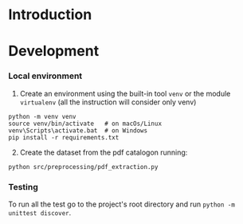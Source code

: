 # Introduction

# Development

### Local environment
1. Create an environment using the built-in tool ```venv``` or the module ```virtualenv``` (all the instruction will consider only venv)
  ```
  python -m venv venv
  source venv/bin/activate   # on macOs/Linux
  venv\Scripts\activate.bat  # on Windows
  pip install -r requirements.txt
  ```
2. Create the dataset from the pdf catalogon running:
  ```
  python src/preprocessing/pdf_extraction.py
  ```

### Testing
To run all the test go to the project's root directory and run ```python -m unittest discover```.